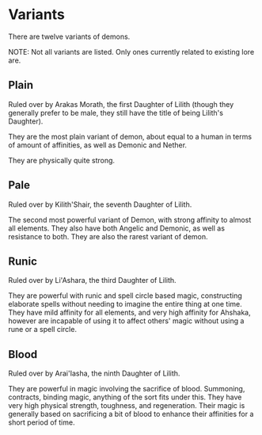 # Variants

There are twelve variants of demons.

NOTE: Not all variants are listed. Only ones currently related to existing lore are.

## Plain

Ruled over by Arakas Morath, the first Daughter of Lilith (though they generally prefer to be male, they still have the title of being Lilith's Daughter).

They are the most plain variant of demon, about equal to a human in terms of amount of affinities, as well as Demonic and Nether.

They are physically quite strong.

## Pale

Ruled over by Kilith'Shair, the seventh Daughter of Lilith.

The second most powerful variant of Demon, with strong affinity to almost all elements.
They also have both Angelic and Demonic, as well as resistance to both. They are also the rarest variant of demon.

## Runic

Ruled over by Li'Ashara, the third Daughter of Lilith.

They are powerful with runic and spell circle based magic, constructing elaborate spells without needing to imagine the entire thing at one time. They have mild affinity for all elements, and very high affinity for Ahshaka, however are incapable of using it to affect others' magic without using a rune or a spell circle.

## Blood

Ruled over by Arai'Iasha, the ninth Daughter of Lilith.

They are powerful in magic involving the sacrifice of blood. Summoning, contracts, binding magic, anything of the sort fits under this. They have very high physical strength, toughness, and regeneration. Their magic is generally based on sacrificing a bit of blood to enhance their affinities for a short period of time.

